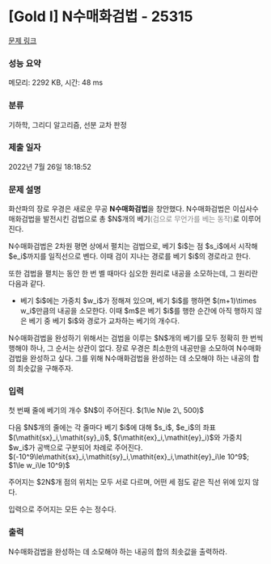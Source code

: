 # [Gold I] N수매화검법 - 25315 

[문제 링크](https://www.acmicpc.net/problem/25315) 

### 성능 요약

메모리: 2292 KB, 시간: 48 ms

### 분류

기하학, 그리디 알고리즘, 선분 교차 판정

### 제출 일자

2022년 7월 26일 18:18:52

### 문제 설명

<p>화산파의 장로 우경은 새로운 무공 <strong><span>N수매화검법</span></strong>을 창안했다. N수매화검법은 이십사수매화검법을 발전시킨 검법으로 총 $N$개의 베기<span style="color: Gray">(검으로 무언가를 베는 동작)</span>로 이루어진다.</p>

<p>N수매화검법은 2차원 평면 상에서 펼치는 검법으로, 베기 $i$는 점 $s_i$에서 시작해 $e_i$까지를 일직선으로 벤다. 이때 검이 지나는 경로를 베기 $i$의 경로라고 한다.</p>

<p>또한 검법을 펼치는 동안 한 번 벨 때마다 심오한 원리로 내공을 소모하는데, 그 원리란 다음과 같다.</p>

<ul>
	<li>베기 $i$에는 가중치 $w_i$가 정해져 있으며, 베기 $i$를 행하면 $(m+1)\times w_i$만큼의 내공을 소모한다. 이때 $m$은 베기 $i$를 행한 순간에 아직 행하지 않은 베기 중 베기 $i$와 경로가 교차하는 베기의 개수다.</li>
</ul>

<p>N수매화검법을 완성하기 위해서는 검법을 이루는 $N$개의 베기를 모두 정확히 한 번씩 행해야 하나, 그 순서는 상관이 없다. 장로 우경은 최소한의 내공만을 소모하여 N수매화검법을 완성하고 싶다. 그를 위해 N수매화검법을 완성하는 데 소모해야 하는 내공의 합의 최솟값을 구해주자.</p>

### 입력 

 <p>첫 번째 줄에 베기의 개수 $N$이 주어진다. $(1\le N\le 2\, 500)$</p>

<p>다음 $N$개의 줄에는 각 줄마다 베기 $i$에 대해 $s_i$, $e_i$의 좌표 $(\mathit{sx}_i,\mathit{sy}_i)$, $(\mathit{ex}_i,\mathit{ey}_i)$와 가중치 $w_i$가 공백으로 구분되어 차례로 주어진다. $(-10^9\le\mathit{sx}_i,\mathit{sy}_i,\mathit{ex}_i,\mathit{ey}_i\le 10^9$; $1\le w_i\le 10^9)$</p>

<p>주어지는 $2N$개 점의 위치는 모두 서로 다르며, 어떤 세 점도 같은 직선 위에 있지 않다.</p>

<p>입력으로 주어지는 모든 수는 정수다.</p>

### 출력 

 <p>N수매화검법을 완성하는 데 소모해야 하는 내공의 합의 최솟값을 출력하라.</p>

